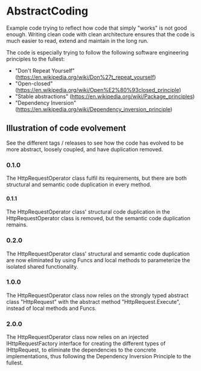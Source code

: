 # AbstractCoding
Example code trying to reflect how code that simply "works" is not good enough. Writing clean code with clean architecture ensures that the code is much easier to read, extend and maintain in the long run.

The code is especially trying to follow the following software engineering principles to the fullest:
* "Don't Repeat Yourself" (https://en.wikipedia.org/wiki/Don%27t_repeat_yourself)
* "Open-closed" (https://en.wikipedia.org/wiki/Open%E2%80%93closed_principle)
* "Stable abstractions" (https://en.wikipedia.org/wiki/Package_principles)
* "Dependency Inversion" (https://en.wikipedia.org/wiki/Dependency_inversion_principle)

## Illustration of code evolvement
See the different tags / releases to see how the code has evolved to be more abstract, loosely coupled, and have duplication removed.

### 0.1.0
The HttpRequestOperator class fulfil its requirements, but there are both structural and semantic code duplication in every method.

#### 0.1.1
The HttpRequestOperator class' structural code duplication in the HttpRequestOperator class is removed, but the semantic code duplication remains.

### 0.2.0
The HttpRequestOperator class' structural and semantic code duplication are now eliminated by using Funcs and local methods to parameterize the isolated shared functionality.

### 1.0.0
The HttpRequestOperator class now relies on the strongly typed abstract class "HttpRequest" with the abstract method "HttpRequest.Execute", instead of local methods and Funcs.

### 2.0.0
The HttpRequestOperator class now relies on an injected IHttpRequestFactory interface for creating the different types of IHttpRequest, to eliminate the dependencies to the concrete implementations, thus following the Dependency Inversion Principle to the fullest.
